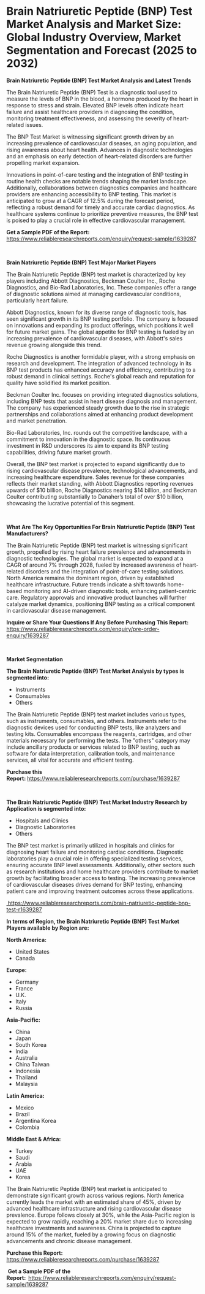 <p><h1>Brain Natriuretic Peptide (BNP) Test Market Analysis and Market Size: Global Industry Overview, Market Segmentation and Forecast (2025 to 2032)</h1></p><p><strong>Brain Natriuretic Peptide (BNP) Test Market Analysis and Latest Trends</strong></p>
<p><p>The Brain Natriuretic Peptide (BNP) Test is a diagnostic tool used to measure the levels of BNP in the blood, a hormone produced by the heart in response to stress and strain. Elevated BNP levels often indicate heart failure and assist healthcare providers in diagnosing the condition, monitoring treatment effectiveness, and assessing the severity of heart-related issues.</p><p>The BNP Test Market is witnessing significant growth driven by an increasing prevalence of cardiovascular diseases, an aging population, and rising awareness about heart health. Advances in diagnostic technologies and an emphasis on early detection of heart-related disorders are further propelling market expansion. </p><p>Innovations in point-of-care testing and the integration of BNP testing in routine health checks are notable trends shaping the market landscape. Additionally, collaborations between diagnostics companies and healthcare providers are enhancing accessibility to BNP testing. This market is anticipated to grow at a CAGR of 12.5% during the forecast period, reflecting a robust demand for timely and accurate cardiac diagnostics. As healthcare systems continue to prioritize preventive measures, the BNP test is poised to play a crucial role in effective cardiovascular management.</p></p>
<p><strong>Get a Sample PDF of the Report:&nbsp;</strong> <a href="https://www.reliableresearchreports.com/enquiry/request-sample/1639287?utm_campaign=121&utm_medium=2&utm_source=Github&utm_content=ia&utm_term=13042025&utm_id=brain-natriuretic-peptide-bnp-test">https://www.reliableresearchreports.com/enquiry/request-sample/1639287</a></p>
<p>&nbsp;</p>
<p><strong>Brain Natriuretic Peptide (BNP) Test Major Market Players</strong></p>
<p><p>The Brain Natriuretic Peptide (BNP) test market is characterized by key players including Abbott Diagnostics, Beckman Coulter Inc., Roche Diagnostics, and Bio-Rad Laboratories, Inc. These companies offer a range of diagnostic solutions aimed at managing cardiovascular conditions, particularly heart failure.</p><p>Abbott Diagnostics, known for its diverse range of diagnostic tools, has seen significant growth in its BNP testing portfolio. The company is focused on innovations and expanding its product offerings, which positions it well for future market gains. The global appetite for BNP testing is fueled by an increasing prevalence of cardiovascular diseases, with Abbott's sales revenue growing alongside this trend.</p><p>Roche Diagnostics is another formidable player, with a strong emphasis on research and development. The integration of advanced technology in its BNP test products has enhanced accuracy and efficiency, contributing to a robust demand in clinical settings. Roche's global reach and reputation for quality have solidified its market position.</p><p>Beckman Coulter Inc. focuses on providing integrated diagnostics solutions, including BNP tests that assist in heart disease diagnosis and management. The company has experienced steady growth due to the rise in strategic partnerships and collaborations aimed at enhancing product development and market penetration.</p><p>Bio-Rad Laboratories, Inc. rounds out the competitive landscape, with a commitment to innovation in the diagnostic space. Its continuous investment in R&D underscores its aim to expand its BNP testing capabilities, driving future market growth.</p><p>Overall, the BNP test market is projected to expand significantly due to rising cardiovascular disease prevalence, technological advancements, and increasing healthcare expenditure. Sales revenue for these companies reflects their market standing, with Abbott Diagnostics reporting revenues upwards of $10 billion, Roche Diagnostics nearing $14 billion, and Beckman Coulter contributing substantially to Danaher’s total of over $10 billion, showcasing the lucrative potential of this segment.</p></p>
<p>&nbsp;</p>
<p><strong>What Are The Key Opportunities For Brain Natriuretic Peptide (BNP) Test Manufacturers?</strong></p>
<p><p>The Brain Natriuretic Peptide (BNP) test market is witnessing significant growth, propelled by rising heart failure prevalence and advancements in diagnostic technologies. The global market is expected to expand at a CAGR of around 7% through 2028, fueled by increased awareness of heart-related disorders and the integration of point-of-care testing solutions. North America remains the dominant region, driven by established healthcare infrastructure. Future trends indicate a shift towards home-based monitoring and AI-driven diagnostic tools, enhancing patient-centric care. Regulatory approvals and innovative product launches will further catalyze market dynamics, positioning BNP testing as a critical component in cardiovascular disease management.</p></p>
<p><strong>Inquire or Share Your Questions If Any Before Purchasing This Report:</strong> <a href="https://www.reliableresearchreports.com/enquiry/pre-order-enquiry/1639287?utm_campaign=121&utm_medium=2&utm_source=Github&utm_content=ia&utm_term=13042025&utm_id=brain-natriuretic-peptide-bnp-test">https://www.reliableresearchreports.com/enquiry/pre-order-enquiry/1639287</a></p>
<p>&nbsp;</p>
<p><strong>Market Segmentation</strong></p>
<p><strong>The Brain Natriuretic Peptide (BNP) Test Market Analysis by types is segmented into:</strong></p>
<p><ul><li>Instruments</li><li>Consumables</li><li>Others</li></ul></p>
<p><p>The Brain Natriuretic Peptide (BNP) test market includes various types, such as instruments, consumables, and others. Instruments refer to the diagnostic devices used for conducting BNP tests, like analyzers and testing kits. Consumables encompass the reagents, cartridges, and other materials necessary for performing the tests. The "others" category may include ancillary products or services related to BNP testing, such as software for data interpretation, calibration tools, and maintenance services, all vital for accurate and efficient testing.</p></p>
<p><strong>Purchase this Report:&nbsp;</strong><a href="https://www.reliableresearchreports.com/purchase/1639287?utm_campaign=121&utm_medium=2&utm_source=Github&utm_content=ia&utm_term=13042025&utm_id=brain-natriuretic-peptide-bnp-test">https://www.reliableresearchreports.com/purchase/1639287</a></p>
<p>&nbsp;</p>
<p><strong>The Brain Natriuretic Peptide (BNP) Test Market Industry Research by Application is segmented into:</strong></p>
<p><ul><li>Hospitals and Clinics</li><li>Diagnostic Laboratories</li><li>Others</li></ul></p>
<p><p>The BNP test market is primarily utilized in hospitals and clinics for diagnosing heart failure and monitoring cardiac conditions. Diagnostic laboratories play a crucial role in offering specialized testing services, ensuring accurate BNP level assessments. Additionally, other sectors such as research institutions and home healthcare providers contribute to market growth by facilitating broader access to testing. The increasing prevalence of cardiovascular diseases drives demand for BNP testing, enhancing patient care and improving treatment outcomes across these applications.</p></p>
<p><a href="https://www.reliableresearchreports.com/brain-natriuretic-peptide-bnp-test-r1639287?utm_campaign=121&utm_medium=2&utm_source=Github&utm_content=ia&utm_term=13042025&utm_id=brain-natriuretic-peptide-bnp-test">&nbsp;https://www.reliableresearchreports.com/brain-natriuretic-peptide-bnp-test-r1639287</a></p>
<p><strong>In terms of Region, the Brain Natriuretic Peptide (BNP) Test Market Players available by Region are:</strong></p>
<p>
    <p> <strong> North America: </strong>
        <ul>
            <li>United States</li>
            <li>Canada</li>
        </ul>
        </p> 
    <p> <strong> Europe: </strong>
        <ul>
            <li>Germany</li>
            <li>France</li>
            <li>U.K.</li>
            <li>Italy</li>
            <li>Russia</li>
        </ul>
        </p> 
    <p> <strong> Asia-Pacific: </strong>
        <ul>
            <li>China</li>
            <li>Japan</li>
            <li>South Korea</li>
            <li>India</li>
            <li>Australia</li>
            <li>China Taiwan</li>
            <li>Indonesia</li>
            <li>Thailand</li>
            <li>Malaysia</li>
        </ul>
        </p> 
    <p> <strong> Latin America: </strong>
        <ul>
            <li>Mexico</li>
            <li>Brazil</li>
            <li>Argentina Korea</li>
            <li>Colombia</li>
        </ul>
        </p> 
    <p> <strong> Middle East & Africa: </strong>
        <ul>
            <li>Turkey</li>
            <li>Saudi</li>
            <li>Arabia</li>
            <li>UAE</li>
            <li>Korea</li>
        </ul>
    </p>
    </p>
<p><p>The Brain Natriuretic Peptide (BNP) test market is anticipated to demonstrate significant growth across various regions. North America currently leads the market with an estimated share of 45%, driven by advanced healthcare infrastructure and rising cardiovascular disease prevalence. Europe follows closely at 30%, while the Asia-Pacific region is expected to grow rapidly, reaching a 20% market share due to increasing healthcare investments and awareness. China is projected to capture around 15% of the market, fueled by a growing focus on diagnostic advancements and chronic disease management.</p></p>
<p><strong>Purchase this Report: </strong><a href="https://www.reliableresearchreports.com/purchase/1639287?utm_campaign=121&utm_medium=2&utm_source=Github&utm_content=ia&utm_term=13042025&utm_id=brain-natriuretic-peptide-bnp-test">https://www.reliableresearchreports.com/purchase/1639287</a></p>
<p>&nbsp;<strong>Get a Sample PDF of the Report:&nbsp;&nbsp;</strong><a href="https://www.reliableresearchreports.com/enquiry/request-sample/1639287?utm_campaign=121&utm_medium=2&utm_source=Github&utm_content=ia&utm_term=13042025&utm_id=brain-natriuretic-peptide-bnp-test">https://www.reliableresearchreports.com/enquiry/request-sample/1639287</a></p>
<p><strong></strong></p>
<p><p></p><p></p><p></p></p>